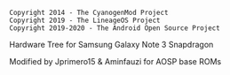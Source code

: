 
    Copyright 2014 - The CyanogenMod Project
    Copyright 2019 - The LineageOS Project
    Copyright 2019-2020 - The Android Open Source Project

Hardware Tree for Samsung Galaxy Note 3 Snapdragon

Modified by Jprimero15 & Aminfauzi for AOSP base ROMs
